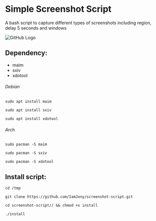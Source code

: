 # Simple Screenshot Script
A bash script to capture different types of screenshots including region, delay 5 seconds and windows

![GitHub Logo](https://github.com/IamJony/semi-nord-theme-bluefish/blob/main/example.gif)


## Dependency:
* maim
* sxiv
* xdotool

###### Debian
`sudo apt install maim`

`sudo apt install sxiv`

`sudo apt install xdotool`

###### Arch
`sudo pacman -S maim`

`sudo pacman -S sxiv`

`sudo pacman -S xdotool`

## Install script:
`cd /tmp`

`git clone https://github.com/IamJony/screenshot-script.git`

`cd screenshot-script// && chmod +x install`

`./install`



